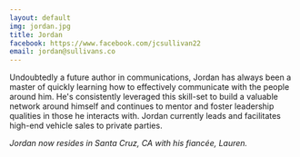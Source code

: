 ```yaml
---
layout: default
img: jordan.jpg
title: Jordan
facebook: https://www.facebook.com/jcsullivan22
email: jordan@sullivans.co
---
```


Undoubtedly a future author in communications, Jordan has always been a master
of quickly learning how to effectively communicate with the people around him.
He's consistently leveraged this skill-set to build a valuable network around
himself and continues to mentor and foster leadership qualities in those he
interacts with. Jordan currently leads and facilitates high-end vehicle sales
to private parties.

_Jordan now resides in Santa Cruz, CA with his fiancée, Lauren._
